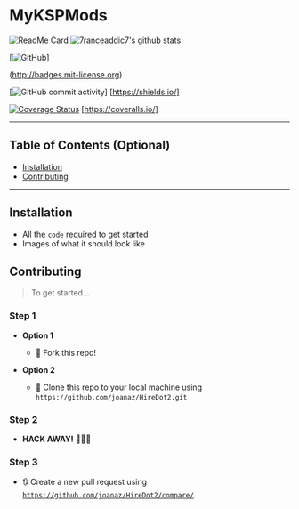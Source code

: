 # MyKSPMods

![ReadMe Card](https://github-readme-stats.vercel.app/api/pin/?username=7ranceaddic7&repo=MyKSPMods)
![7ranceaddic7's github stats](https://github-readme-stats.vercel.app/api?username=7ranceaddic7&show_icons=true)

[![GitHub](https://img.shields.io/github/license/7ranceaddic7/MyKSPMods?style=plastic)]

(http://badges.mit-license.org)

[![GitHub commit activity](https://img.shields.io/github/commit-activity/w/7ranceaddic7/MyKSPMods?style=plastic)]
[https://shields.io/]

[![Coverage Status](https://coveralls.io/repos/github/7ranceaddic7/MyKSPMods/badge.svg?branch=master)](https://coveralls.io/github/7ranceaddic7/MyKSPMods?branch=master)
[https://coveralls.io/]

---

## Table of Contents (Optional)

- [Installation](#installation)
- [Contributing](#contributing)

---

## Installation

- All the `code` required to get started
- Images of what it should look like


## Contributing

> To get started...

### Step 1

- **Option 1**
    - 🍴 Fork this repo!

- **Option 2**
    - 👯 Clone this repo to your local machine using `https://github.com/joanaz/HireDot2.git`

### Step 2

- **HACK AWAY!** 🔨🔨🔨

### Step 3

- 🔃 Create a new pull request using <a href="https://github.com/joanaz/HireDot2/compare/" target="_blank">`https://github.com/joanaz/HireDot2/compare/`</a>.
